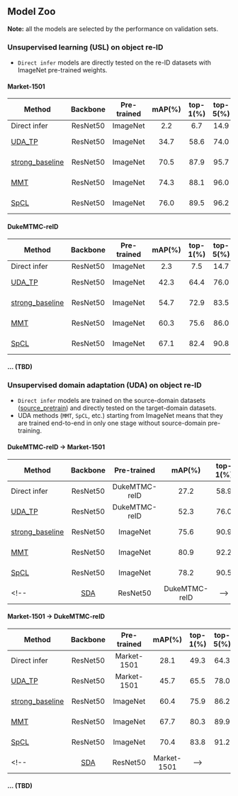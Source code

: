 ## Model Zoo

**Note:** all the models are selected by the performance on validation sets.

### Unsupervised learning (USL) on object re-ID

- `Direct infer` models are directly tested on the re-ID datasets with ImageNet pre-trained weights.

#### Market-1501

<!-- | Method | Backbone | Pre-trained | mAP(%) | top-1(%) | top-5(%) | top-10(%) | Train time | Download |
| ----- | :------: | :---------: | :----: | :------: | :------: | :-------: | :------: | :------: |
| Direct infer | ResNet50 | ImageNet | 2.2 | 6.7 | 14.9 | 20.1 | n/a |
| [UDA_TP](../tools/UDA_TP) | ResNet50 | ImageNet | 34.7 | 58.6 | 74.0 | 78.9 | ~2h | [[config]](https://drive.google.com/file/d/1qzb9aVND9ueXYkXxBYl-WDFZ7aY6AR7N/view?usp=sharing) [[model]](https://drive.google.com/file/d/1JPiB4TNPmsYw-qBwEQsg44T6sGy6m8F5/view?usp=sharing) [[log]](https://drive.google.com/file/d/1ImlMaZCpzriq9ScHDfKW6CLmzuCX8KkA/view?usp=sharing) |
| [strong_baseline](../tools/strong_baseline) | ResNet50 | ImageNet | 70.5 | 87.9 | 95.7 | 97.1 | ~2.5h | [[config]](https://drive.google.com/file/d/13Fwe6ser_JKPIXVmnJd3KfBhsivP0OMa/view?usp=sharing) [[model]](https://drive.google.com/file/d/1lRMCDfIyji58oodAMJkl6ucPs4Lx6iws/view?usp=sharing) [[log]](https://drive.google.com/file/d/1IlwrtkLj7nJd7AXszFKFfASADbxSOBQ4/view?usp=sharing) |
| [MMT](../tools/MMT/) | ResNet50 | ImageNet | 74.3 | 88.1 | 96.0 | 97.5 | ~4.5h | [[config]](https://drive.google.com/file/d/16GNU2qQdnmX9qYaqoy9w_DxU9myXjBo4/view?usp=sharing) [[model]](https://drive.google.com/file/d/1y-cSb_6gyigbRNPcsIT1ixOpeg1A9WDg/view?usp=sharing) [[log]](https://drive.google.com/file/d/1lPNykPY6AgfMtsVrqcG-4IQO8wD--2mp/view?usp=sharing) |
| [SpCL](../tools/SpCL/) | ResNet50 | ImageNet | 76.0 | 89.5 | 96.2 | 97.5 | ~2h | [[config]](https://drive.google.com/file/d/1D4IEJhlqPvd8OZocavg0UZrHqpyr60sR/view?usp=sharing) [[model]](https://drive.google.com/file/d/1zMKSKYwdNsg2qKJEHpwvjuxzKoH0e4uE/view?usp=sharing) [[log]](https://drive.google.com/file/d/1Xn1RjFFJPfmlCPI0MUdT-FyppIdiKIY-/view?usp=sharing) | -->

| Method | Backbone | Pre-trained | mAP(%) | top-1(%) | top-5(%) | top-10(%) | Train time | Download |
| ----- | :------: | :---------: | :----: | :------: | :------: | :-------: | :------: | :------: |
| Direct infer | ResNet50 | ImageNet | 2.2 | 6.7 | 14.9 | 20.1 | n/a |
| [UDA_TP](../tools/UDA_TP) | ResNet50 | ImageNet | 34.7 | 58.6 | 74.0 | 78.9 | ~2h | [[config]](https://drive.google.com/file/d/1qzb9aVND9ueXYkXxBYl-WDFZ7aY6AR7N/view?usp=sharing) [[model]](https://drive.google.com/file/d/1JPiB4TNPmsYw-qBwEQsg44T6sGy6m8F5/view?usp=sharing) |
| [strong_baseline](../tools/strong_baseline) | ResNet50 | ImageNet | 70.5 | 87.9 | 95.7 | 97.1 | ~2.5h | [[config]](https://drive.google.com/file/d/13Fwe6ser_JKPIXVmnJd3KfBhsivP0OMa/view?usp=sharing) [[model]](https://drive.google.com/file/d/1lRMCDfIyji58oodAMJkl6ucPs4Lx6iws/view?usp=sharing) |
| [MMT](../tools/MMT/) | ResNet50 | ImageNet | 74.3 | 88.1 | 96.0 | 97.5 | ~4.5h | [[config]](https://drive.google.com/file/d/16GNU2qQdnmX9qYaqoy9w_DxU9myXjBo4/view?usp=sharing) [[model]](https://drive.google.com/file/d/1y-cSb_6gyigbRNPcsIT1ixOpeg1A9WDg/view?usp=sharing) |
| [SpCL](../tools/SpCL/) | ResNet50 | ImageNet | 76.0 | 89.5 | 96.2 | 97.5 | ~2h | [[config]](https://drive.google.com/file/d/1D4IEJhlqPvd8OZocavg0UZrHqpyr60sR/view?usp=sharing) [[model]](https://drive.google.com/file/d/1zMKSKYwdNsg2qKJEHpwvjuxzKoH0e4uE/view?usp=sharing) |

#### DukeMTMC-reID

<!-- | Method | Backbone | Pre-trained | mAP(%) | top-1(%) | top-5(%) | top-10(%) | Train time | Download |
| ----- | :------: | :---------: | :----: | :------: | :------: | :-------: | :------: | :------: |
| Direct infer | ResNet50 | ImageNet | 2.3 | 7.5 | 14.7 | 18.1 | n/a |
| [UDA_TP](../tools/UDA_TP) | ResNet50 | ImageNet | 42.3 | 64.4 | 76.0 | 79.9 | ~2h | [[config]](https://drive.google.com/file/d/1GOrQBdYINXK-RQ8OANuVpBpYly8aYzOs/view?usp=sharing) [[model]](https://drive.google.com/file/d/1N8cALZkOzIEcKdSWkCbG83tQ-ADBwa5E/view?usp=sharing) [[log]](https://drive.google.com/file/d/1xktR52dIItFpYHtr0A4u8kTfkwFmk29v/view?usp=sharing) |
| [strong_baseline](../tools/strong_baseline) | ResNet50 | ImageNet | 54.7 | 72.9 | 83.5 | 87.2 | ~2.5h | [[config]](https://drive.google.com/file/d/1fiuKgedqg839vfZMCdzUEnWVfmXE26TT/view?usp=sharing) [[model]](https://drive.google.com/file/d/1BUoshDWxAtY-L5nNYo2zUnOF6PjiqpyN/view?usp=sharing) [[log]](https://drive.google.com/file/d/1ofH_LoRXQeUyTArzNFoX6IxFFgyz46Y9/view?usp=sharing) |
| [MMT](../tools/MMT/) | ResNet50 | ImageNet | 60.3 | 75.6 | 86.0 | 89.2 | ~4.5h | [[config]](https://drive.google.com/file/d/1kXKdq-mZ-wiWrgsss5Ny_vmdTSnvLAhH/view?usp=sharing) [[model]](https://drive.google.com/file/d/11qtWjAgGtjCa_G3G1hWLWj0Mpko9N7D3/view?usp=sharing) [[log]](https://drive.google.com/file/d/1LGSSooEeNXOQWueRSJW0Ypw_bnpYQDch/view?usp=sharing) |
| [SpCL](../tools/SpCL/) | ResNet50 | ImageNet | 67.1 | 82.4 | 90.8 | 93.0 | ~2h | [[config]](https://drive.google.com/file/d/1QXrH0apN0QqsgU0Bie8Vk7kXKDfYxFL_/view?usp=sharing) [[model]](https://drive.google.com/file/d/1B5nlhSj8AfTpzSW8bkx-LMj-Loa1ENul/view?usp=sharing) [[log]](https://drive.google.com/file/d/1ezMtn8ZtM80Gck_cCs6ZyJC9a6efJ5xF/view?usp=sharing) | -->

| Method | Backbone | Pre-trained | mAP(%) | top-1(%) | top-5(%) | top-10(%) | Train time | Download |
| ----- | :------: | :---------: | :----: | :------: | :------: | :-------: | :------: | :------: |
| Direct infer | ResNet50 | ImageNet | 2.3 | 7.5 | 14.7 | 18.1 | n/a |
| [UDA_TP](../tools/UDA_TP) | ResNet50 | ImageNet | 42.3 | 64.4 | 76.0 | 79.9 | ~2h | [[config]](https://drive.google.com/file/d/1GOrQBdYINXK-RQ8OANuVpBpYly8aYzOs/view?usp=sharing) [[model]](https://drive.google.com/file/d/1N8cALZkOzIEcKdSWkCbG83tQ-ADBwa5E/view?usp=sharing) |
| [strong_baseline](../tools/strong_baseline) | ResNet50 | ImageNet | 54.7 | 72.9 | 83.5 | 87.2 | ~2.5h | [[config]](https://drive.google.com/file/d/1fiuKgedqg839vfZMCdzUEnWVfmXE26TT/view?usp=sharing) [[model]](https://drive.google.com/file/d/1BUoshDWxAtY-L5nNYo2zUnOF6PjiqpyN/view?usp=sharing) |
| [MMT](../tools/MMT/) | ResNet50 | ImageNet | 60.3 | 75.6 | 86.0 | 89.2 | ~4.5h | [[config]](https://drive.google.com/file/d/1kXKdq-mZ-wiWrgsss5Ny_vmdTSnvLAhH/view?usp=sharing) [[model]](https://drive.google.com/file/d/11qtWjAgGtjCa_G3G1hWLWj0Mpko9N7D3/view?usp=sharing) |
| [SpCL](../tools/SpCL/) | ResNet50 | ImageNet | 67.1 | 82.4 | 90.8 | 93.0 | ~2h | [[config]](https://drive.google.com/file/d/1QXrH0apN0QqsgU0Bie8Vk7kXKDfYxFL_/view?usp=sharing) [[model]](https://drive.google.com/file/d/1B5nlhSj8AfTpzSW8bkx-LMj-Loa1ENul/view?usp=sharing) |

#### ... (TBD)


### Unsupervised domain adaptation (UDA) on object re-ID

- `Direct infer` models are trained on the source-domain datasets ([source_pretrain](../tools/source_pretrain)) and directly tested on the target-domain datasets.
- UDA methods (`MMT`, `SpCL`, etc.) starting from ImageNet means that they are trained end-to-end in only one stage without source-domain pre-training.

#### DukeMTMC-reID -> Market-1501

<!-- | Method | Backbone | Pre-trained | mAP(%) | top-1(%) | top-5(%) | top-10(%) | Train time | Download |
| ----- | :------: | :---------: | :----: | :------: | :------: | :-------: | :------: | :------: |
| Direct infer | ResNet50 | DukeMTMC-reID | 27.2 | 58.9 | 75.7 | 81.4 | ~1h | [[config]](https://drive.google.com/file/d/1_gnPfjwf9uTOJyg1VsBzbMNQ-SGuhohP/view?usp=sharing) [[model]](https://drive.google.com/file/d/1MH-eIuWICkkQ8Ka3stXbiTq889yUZjBV/view?usp=sharing) [[log]](https://drive.google.com/file/d/15NUJvltPs_oT_0pyTjaKaEqn4n5hiyJI/view?usp=sharing) |
| [UDA_TP](../tools/UDA_TP) | ResNet50 | DukeMTMC-reID | 52.3 | 76.0 | 87.8 | 91.9 | ~2h | [[config]](https://drive.google.com/file/d/1NgbBQrM8jbnKJJHQ1WUZ1sPeXvH6luAd/view?usp=sharing) [[model]](https://drive.google.com/file/d/1ciAk7GxnShm8z25hVqarhaG_8fz_tiyX/view?usp=sharing) [[log]](https://drive.google.com/file/d/12-U3hmjhz3D3rtUJ-_vsTE5QkQ5LgxfU/view?usp=sharing) |
| [strong_baseline](../tools/strong_baseline) | ResNet50 | ImageNet | 75.6 | 90.9 | 96.6 | 97.8 | ~3h | [[config]](https://drive.google.com/file/d/1Oe5QQ-NEJy9YsQr7hsMr5CJlZ0XHJS5P/view?usp=sharing) [[model]](https://drive.google.com/file/d/18t9HOCnQzQlgkRkSs8uFaDFYioGRtcLO/view?usp=sharing) [[log]](https://drive.google.com/file/d/1kn77MKbCBDviauLDphCS-NnpfBj_gQXd/view?usp=sharing) |
| [MMT](../tools/MMT/) | ResNet50 | ImageNet | 80.9 | 92.2 | 97.6 | 98.4 | ~6h | [[config]](https://drive.google.com/file/d/1iFiOLbrzVQcEtIlFvsDIcDf4FcT9Z60U/view?usp=sharing) [[model]](https://drive.google.com/file/d/1XGOrt1iTHQNuFPebBcNjPrkTEwBXXRr_/view?usp=sharing) [[log]](https://drive.google.com/file/d/1Hwpr3f0X_EMYzkMsiegF7dqX0WsYkMQw/view?usp=sharing) |
| [SpCL](../tools/SpCL/) | ResNet50 | ImageNet | 78.2 | 90.5 | 96.6 | 97.8 | ~3h | [[config]](https://drive.google.com/file/d/1O8XxCJDzpI7VIRR7crh0kkOK8vebmIgj/view?usp=sharing) [[model]](https://drive.google.com/file/d/1LvrHptXgzWspN2jwYtom4L_jUKYHpU_z/view?usp=sharing) [[log]](https://drive.google.com/file/d/1oy45txWnreyWOp2Y-E5mwjIss7raBDAP/view?usp=sharing) | -->

| Method | Backbone | Pre-trained | mAP(%) | top-1(%) | top-5(%) | top-10(%) | Train time | Download |
| ----- | :------: | :---------: | :----: | :------: | :------: | :-------: | :------: | :------: |
| Direct infer | ResNet50 | DukeMTMC-reID | 27.2 | 58.9 | 75.7 | 81.4 | ~1h | [[config]](https://drive.google.com/file/d/1_gnPfjwf9uTOJyg1VsBzbMNQ-SGuhohP/view?usp=sharing) [[model]](https://drive.google.com/file/d/1MH-eIuWICkkQ8Ka3stXbiTq889yUZjBV/view?usp=sharing) |
| [UDA_TP](../tools/UDA_TP) | ResNet50 | DukeMTMC-reID | 52.3 | 76.0 | 87.8 | 91.9 | ~2h | [[config]](https://drive.google.com/file/d/1NgbBQrM8jbnKJJHQ1WUZ1sPeXvH6luAd/view?usp=sharing) [[model]](https://drive.google.com/file/d/1ciAk7GxnShm8z25hVqarhaG_8fz_tiyX/view?usp=sharing) |
| [strong_baseline](../tools/strong_baseline) | ResNet50 | ImageNet | 75.6 | 90.9 | 96.6 | 97.8 | ~3h | [[config]](https://drive.google.com/file/d/1Oe5QQ-NEJy9YsQr7hsMr5CJlZ0XHJS5P/view?usp=sharing) [[model]](https://drive.google.com/file/d/18t9HOCnQzQlgkRkSs8uFaDFYioGRtcLO/view?usp=sharing) |
| [MMT](../tools/MMT/) | ResNet50 | ImageNet | 80.9 | 92.2 | 97.6 | 98.4 | ~6h | [[config]](https://drive.google.com/file/d/1iFiOLbrzVQcEtIlFvsDIcDf4FcT9Z60U/view?usp=sharing) [[model]](https://drive.google.com/file/d/1XGOrt1iTHQNuFPebBcNjPrkTEwBXXRr_/view?usp=sharing) |
| [SpCL](../tools/SpCL/) | ResNet50 | ImageNet | 78.2 | 90.5 | 96.6 | 97.8 | ~3h | [[config]](https://drive.google.com/file/d/1O8XxCJDzpI7VIRR7crh0kkOK8vebmIgj/view?usp=sharing) [[model]](https://drive.google.com/file/d/1LvrHptXgzWspN2jwYtom4L_jUKYHpU_z/view?usp=sharing) |
<!-- | [SDA](../tools/SDA/) | ResNet50 | DukeMTMC-reID | -->

#### Market-1501 -> DukeMTMC-reID

<!-- | Method | Backbone | Pre-trained | mAP(%) | top-1(%) | top-5(%) | top-10(%) | Train time | Download |
| ----- | :------: | :---------: | :----: | :------: | :------: | :-------: | :------: | :------: |
| Direct infer | ResNet50 | Market-1501 | 28.1 | 49.3 | 64.3 | 69.7 | ~1h | [[config]](https://drive.google.com/file/d/1FOuW_Hwl2ASPx0iXeDNxZ1R9MwFBr3gx/view?usp=sharing) [[model]](https://drive.google.com/file/d/13dkhrjz-VIH3jCjIep185MLZxFSD_F7R/view?usp=sharing) [[log]](https://drive.google.com/file/d/1EDT4ymWGzExyxT0uRXIKBXefjyds79qp/view?usp=sharing) |
| [UDA_TP](../tools/UDA_TP) | ResNet50 | Market-1501 | 45.7 | 65.5 | 78.0 | 81.7 | ~2h | [[config]](https://drive.google.com/file/d/1Dvd-D4lTYJ44SJK0gMpTJ-W8cTgMF0vD/view?usp=sharing) [[model]](https://drive.google.com/file/d/1805D3yqtY3QY8pM83BanLkMLBnBSBgIz/view?usp=sharing) [[log]](https://drive.google.com/file/d/1fl_APkPZXtTfYFLoENX9prd_vllIz3b7/view?usp=sharing) |
| [strong_baseline](../tools/strong_baseline) | ResNet50 | ImageNet | 60.4 | 75.9 | 86.2 | 89.8 | ~3h | [[config]](https://drive.google.com/file/d/1-y5o5j6_K037s1BKKlY5IHf-hJ37XEtK/view?usp=sharing) [[model]](https://drive.google.com/file/d/1IVTJkfdlubV_bfH_ipxIEsubraxGbQMI/view?usp=sharing) [[log]](https://drive.google.com/file/d/1dh50GH7HWi7KTEJ8J2mZg3AJ7j3adJEX/view?usp=sharing) |
| [MMT](../tools/MMT/) | ResNet50 | ImageNet | 67.7 | 80.3 | 89.9 | 92.9 | ~6h | [[config]](https://drive.google.com/file/d/1KcRmKH-8VZudb6N-KHj12DhV3ECmdBuM/view?usp=sharing) [[model]](https://drive.google.com/file/d/1tgqTZDLIZQrPS56PF0Yguy6lfNdSAIa9/view?usp=sharing) [[log]](https://drive.google.com/file/d/16ZOpCglyvzctsnbbkWILCNVmZEGlv0LU/view?usp=sharing) |
| [SpCL](../tools/SpCL/) | ResNet50 | ImageNet | 70.4 | 83.8 | 91.2 | 93.4 | ~3h | [[config]](https://drive.google.com/file/d/1ILiId7BF_49kv4dT1pcZE0HQEdeTPXjU/view?usp=sharing) [[model]](https://drive.google.com/file/d/17WQyMnS7PiDy3EpD2RJbk45LVxcRZNi2/view?usp=sharing) [[log]](https://drive.google.com/file/d/19x3a_ZX5XJIEWp3y-eK_2TdNxYwUktdj/view?usp=sharing) | -->

| Method | Backbone | Pre-trained | mAP(%) | top-1(%) | top-5(%) | top-10(%) | Train time | Download |
| ----- | :------: | :---------: | :----: | :------: | :------: | :-------: | :------: | :------: |
| Direct infer | ResNet50 | Market-1501 | 28.1 | 49.3 | 64.3 | 69.7 | ~1h | [[config]](https://drive.google.com/file/d/1FOuW_Hwl2ASPx0iXeDNxZ1R9MwFBr3gx/view?usp=sharing) [[model]](https://drive.google.com/file/d/13dkhrjz-VIH3jCjIep185MLZxFSD_F7R/view?usp=sharing) |
| [UDA_TP](../tools/UDA_TP) | ResNet50 | Market-1501 | 45.7 | 65.5 | 78.0 | 81.7 | ~2h | [[config]](https://drive.google.com/file/d/1Dvd-D4lTYJ44SJK0gMpTJ-W8cTgMF0vD/view?usp=sharing) [[model]](https://drive.google.com/file/d/1805D3yqtY3QY8pM83BanLkMLBnBSBgIz/view?usp=sharing) |
| [strong_baseline](../tools/strong_baseline) | ResNet50 | ImageNet | 60.4 | 75.9 | 86.2 | 89.8 | ~3h | [[config]](https://drive.google.com/file/d/1-y5o5j6_K037s1BKKlY5IHf-hJ37XEtK/view?usp=sharing) [[model]](https://drive.google.com/file/d/1IVTJkfdlubV_bfH_ipxIEsubraxGbQMI/view?usp=sharing) |
| [MMT](../tools/MMT/) | ResNet50 | ImageNet | 67.7 | 80.3 | 89.9 | 92.9 | ~6h | [[config]](https://drive.google.com/file/d/1KcRmKH-8VZudb6N-KHj12DhV3ECmdBuM/view?usp=sharing) [[model]](https://drive.google.com/file/d/1tgqTZDLIZQrPS56PF0Yguy6lfNdSAIa9/view?usp=sharing) |
| [SpCL](../tools/SpCL/) | ResNet50 | ImageNet | 70.4 | 83.8 | 91.2 | 93.4 | ~3h | [[config]](https://drive.google.com/file/d/1ILiId7BF_49kv4dT1pcZE0HQEdeTPXjU/view?usp=sharing) [[model]](https://drive.google.com/file/d/17WQyMnS7PiDy3EpD2RJbk45LVxcRZNi2/view?usp=sharing) |
<!-- | [SDA](../tools/SDA/) | ResNet50 | Market-1501 | -->


#### ... (TBD)
